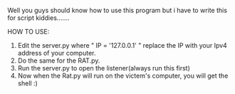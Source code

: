 Well you guys should know how to use this program but i have to write this for script kiddies.......

HOW TO USE:

1. Edit the server.py where " IP = '127.0.0.1' " replace the IP with your Ipv4 address of your computer.
2. Do the same for the RAT.py. 
3. Run the server.py to open the listener(always run this first)
4. Now when the Rat.py will run on the victem's computer, you will get the shell :) 
